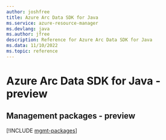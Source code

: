 ```yaml
---
author: joshfree
title: Azure Arc Data SDK for Java
ms.service: azure-resource-manager
ms.devlang: java
ms.author: jfree
description: Reference for Azure Arc Data SDK for Java
ms.data: 11/10/2022
ms.topic: reference
---
```

# Azure Arc Data SDK for Java - preview

## Management packages - preview
[!INCLUDE [mgmt-packages](arc-data-mgmt-index.md)]